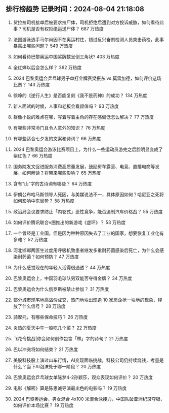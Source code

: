 
## 排行榜趋势 记录时间：2024-08-04 21:18:08
  
  1. 货拉拉司机接单后被要求拉尸体，司机拒绝后遭到对方投诉威胁，如何看待此事？司机是否有权拒绝运送尸体？ 687 万热度
    
  2. 法国游泳选手马尔尚因不在奥运村住，错过反兴奋剂检测人员突击药检，此事暴露出哪些问题？ 549 万热度
    
  3. 如何看待巴黎奥运中国奖牌数呈倒三角状? 403 万热度
    
  4. 全红婵以后会怎么样？ 362 万热度
    
  5. 2024 巴黎奥运会乒乓球男子单打金牌赛樊振东 vs 莫雷加德，如何评价这场比赛？ 143 万热度
    
  6. 徐峥的《逆行人生》是否能复刻《我不是药神》的成功？ 134 万热度
    
  7. 新人面试的时候，人事和老板会看颜值吗？ 93 万热度
    
  8. 群像小说的难点在哪，写着写着主角的存在感偏低怎么解决？ 77 万热度
    
  9. 有哪些非常冷门且令人意外的知识？ 76 万热度
    
  10. 有哪些适合七夕发的文案和诗词？ 66 万热度
    
  11. 2024 巴黎奥运会游泳比赛项目上，为什么一些运动员游完之后脸明显变成了紫红色？ 66 万热度
    
  12. 国务院发文促进服务消费高质量发展，鼓励房车露营、电竞、直播电商等发展，如何解读？将带来哪些影响？ 65 万热度
    
  13. 含有“山”字的古诗词有哪些？ 64 万热度
    
  14. 伊朗公布哈马斯领导人死因，与美媒说法不一，具体原因如何？哈尼亚之死将如何影响中东局势？ 58 万热度
    
  15. 政治局会议要求防止「内卷式」恶性竞争，能否遏制汽车价格战？ 55 万热度
    
  16. 如何评价腾讯联合v圈推出的新游戏《虚环》？ 53 万热度
    
  17. 一个曾经是工业国，但是因为种种原因失去了工业的国家，想要恢复工业化有多难？ 52 万热度
    
  18. 河北邯郸两医生过度用呼吸机致患者继发多重耐药菌感染后死亡，为什么会感染耐药菌？如何预防？ 47 万热度
    
  19. 为什么感觉现在的年轻人活得很通透？ 44 万热度
    
  20. 巴黎奥运会上，中国羽毛球队男双能否夺得金牌？ 34 万热度
    
  21. 巴黎奥运会为什么俄罗斯被禁止参加？ 31 万热度
    
  22. 部分城市现宅地高溢价成交，热门地块出现逾 10 家房企抢一块地的现象，释放了什么信号？ 28 万热度
    
  23. 骑摩托，有哪些保命技巧？ 26 万热度
    
  24. 炎热的夏天中午一般吃几个菜？ 22 万热度
    
  25. 飞花令挑战|你会如何创作包含「林」字的诗句？ 21 万热度
    
  26. 巴以冲突将如何结束？ 21 万热度
    
  27. 美股科技股上演过山车行情，AI变现面临挑战，科技公司仍持续烧钱，考量是什么？当下AI泡沫处于哪一阶段？ 20 万热度
    
  28. 巴黎奥运会乒乓球女单陈梦4-2孙颖莎，观众表现如何评价？ 20 万热度
    
  29. 电影《解密》算是陈思诚导演最出色的电影吗？ 19 万热度
    
  30. 2024 巴黎奥运会，男女混合 4x100 米混合泳接力，中国队破亚洲纪录夺银，如何评价本场比赛？ 19 万热度
    